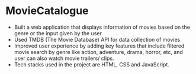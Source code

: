 # MovieCatalogue

* Built a web application that displays information of movies  based  on the genre or the input given by the user
* Used TMDB (The Movie Database) API for data collection of movies
* Improved user experience by adding key features that include filtered movie search by genre like action, adventure, drama, horror, etc, and user can also watch movie     trailers/ clips.
* Tech stacks used in the project are HTML, CSS and JavaScript.

